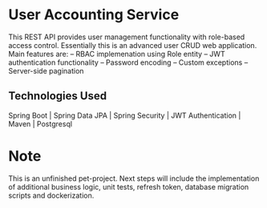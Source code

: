 # User Accounting Service

This REST API provides user management functionality with role-based access control. 
Essentially this is an advanced user CRUD web application. Main features are: 
– RBAC implemenation using Role entity
– JWT authentication functionality
– Password encoding
– Custom exceptions
– Server-side pagination

## Technologies Used

Spring Boot | Spring Data JPA | Spring Security | JWT Authentication | Maven | Postgresql

# Note
This is an unfinished pet-project. Next steps will include the implementation of additional business logic, unit tests, refresh token, database migration scripts and dockerization.


